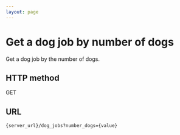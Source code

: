 ```yaml
---
layout: page
---
```


# Get a dog job by number of dogs

Get a dog job by the number of dogs.

## HTTP method

GET

## URL

```shell
{server_url}/dog_jobs?number_dogs={value}
```
